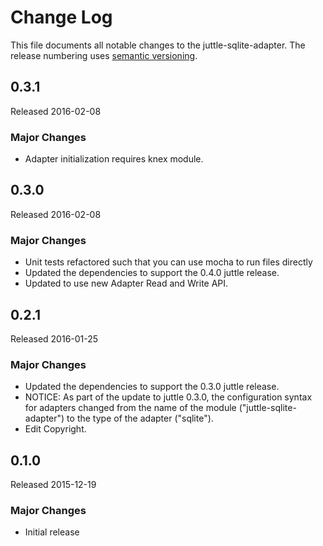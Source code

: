 # Change Log
This file documents all notable changes to the juttle-sqlite-adapter. The release numbering uses [semantic versioning](http://semver.org).

## 0.3.1
Released 2016-02-08

### Major Changes
- Adapter initialization requires knex module.

## 0.3.0
Released 2016-02-08

### Major Changes
- Unit tests refactored such that you can use mocha to run files directly
- Updated the dependencies to support the 0.4.0 juttle release.
- Updated to use new Adapter Read and Write API.

## 0.2.1
Released 2016-01-25

### Major Changes
- Updated the dependencies to support the 0.3.0 juttle release.
- NOTICE: As part of the update to juttle 0.3.0, the configuration syntax for adapters changed from the name of the module ("juttle-sqlite-adapter") to the type of the adapter ("sqlite").
- Edit Copyright.

## 0.1.0
Released 2015-12-19

### Major Changes
- Initial release

